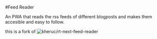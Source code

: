 #Feed Reader

An PWA that reads the rss feeds of different blogposts and makes them accesible and easy to follow.

this is a fork of ![kheruc/rt-next-feed-reader](https://github.com/kheruc/rt-next-feed-reader)

